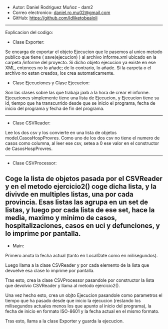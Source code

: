 - Autor: Daniel Rodriguez Muñoz - dam2
- Correo electronico: daniel.ro.mu02@gmail.com
- GitHub: https://github.com/Idliketobealoli
---
Explicacion del codigo:
- Clase Exporter:

Se encarga de exportar el objeto Ejecucion que le pasemos al unico metodo publico que 
tiene ( save(ejecucion) ) al archivo informe.xml ubicado en la carpeta /informe del proyecto. 
Si dicho objeto ejecucion ya existe en ese XML, entonces no lo añade; de lo contrario, lo añade.
Si la carpeta o el archivo no estan creados, los crea automaticamente.

- Clase Ejecuciones y Clase Ejecucion:

Son las clases sobre las que trabaja jaxb a la hora de crear el informe. Ejecuciones simplemente tiene una lista
 de Ejecucion, y Ejecucion tiene su id, tiempo que ha transcurrido desde que se inicio el programa, 
fecha de inicio del programa y fecha de fin del programa.

---
- Clase CSVReader:

Lee los dos csv y los convierte en una lista de objetos model.CasosHospProvres. 
Como uno de los dos csv no tiene el numero de casos como columna, al leer ese csv, setea a 0
 ese valor en el constructor de CasosHospProvres.

---
- Clase CSVProcessor:

Coge la lista de objetos pasada por el CSVReader y en el metodo ejercicio2() coge dicha lista, y la divivde en multiples listas, una por cada provincia.
Esas listas las agrupa en un set de listas, y luego por cada lista de ese set, hace la media, maximo y minimo de casos, 
hospitalizaciones, casos en uci y defunciones, y lo imprime por pantalla.
---

- Main: 

Primero anota la fecha actual (tanto en LocalDate como en milisegundos).

Luego llama a la clase CSVReader y por cada elemento de la lista que devuelve esa clase lo imprime por pantalla.

Tras esto, crea la clase CSVProcessor pasandole por constructor la lista que devolvio CSVReader y llama al metodo ejercicio2().

Una vez hecho esto, crea un objto Ejecucion pasandole como parametros el tiempo que ha pasado desde que inicio la ejecucion 
(restando los milisegundos actuales menos los que apunto al inicio del programa), la fecha de inicio 
en formato ISO-8601 y la fecha actual en el mismo formato. 

Tras esto, llama a la clase Exporter y guarda la ejecucion.